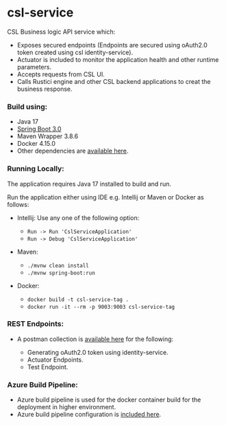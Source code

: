 # csl-service

CSL Business logic API service which:

* Exposes secured endpoints (Endpoints are secured using oAuth2.0 token created using csl identity-service).
* Actuator is included to monitor the application health and other runtime parameters.
* Accepts requests from CSL UI.
* Calls Rustici engine and other CSL backend applications to creat the business response.

### Build using:

* Java 17
* [Spring Boot 3.0](docs/HELP.md)
* Maven Wrapper 3.8.6
* Docker 4.15.0
* Other dependencies are [available here](pom.xml).

### Running Locally:

The application requires Java 17 installed to build and run.

Run the application either using IDE e.g. Intellij or Maven or Docker as follows:

* Intellij: Use any one of the following option:
  * `` Run -> Run 'CslServiceApplication' ``
  * `` Run -> Debug 'CslServiceApplication' ``
 
* Maven:
  * `` ./mvnw clean install ``
  * `` ./mvnw spring-boot:run ``
 
* Docker:
    * `` docker build -t csl-service-tag . ``
    * `` docker run -it --rm -p 9003:9003 csl-service-tag ``

### REST Endpoints:

* A postman collection is [available here](docs/csl-service.postman_collection.json) for the following:
  
  * Generating oAuth2.0 token using identity-service.
  * Actuator Endpoints.
  * Test Endpoint.

### Azure Build Pipeline:

* Azure build pipeline is used for the docker container build for the deployment in higher environment.
* Azure build pipeline configuration is [included here](azure-pipelines.yml).

